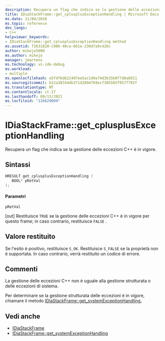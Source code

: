 ```yaml
---
description: Recupera un flag che indica se la gestione delle eccezioni C++ è in vigore.
title: IDiaStackFrame::get_cplusplusExceptionHandling | Microsoft Docs
ms.date: 11/04/2016
ms.topic: reference
dev_langs:
- C++
helpviewer_keywords:
- IDiaStackFrame::get_cplusplusExceptionHandling method
ms.assetid: f2631820-c986-40ca-b61e-230d7a9c426c
author: mikejo5000
ms.author: mikejo
manager: jmartens
ms.technology: vs-ide-debug
ms.workload:
- multiple
ms.openlocfilehash: e5f4f6d622497ee5ac149a74d3b35b0f7d0a6911
ms.sourcegitcommit: b12a38744db371d2894769ecf305585f9577792f
ms.translationtype: MT
ms.contentlocale: it-IT
ms.lasthandoff: 09/13/2021
ms.locfileid: "126629009"
---
```

# <a name="idiastackframeget_cplusplusexceptionhandling"></a>IDiaStackFrame::get_cplusplusExceptionHandling
Recupera un flag che indica se la gestione delle eccezioni C++ è in vigore.

## <a name="syntax"></a>Sintassi

```C++
HRESULT get_cplusplusExceptionHandling ( 
   BOOL* pRetVal
);
```

#### <a name="parameters"></a>Parametri
 `pRetVal`

[out] Restituisce `TRUE` se la gestione delle eccezioni C++ è in vigore per questo frame; in caso contrario, restituisce `FALSE` .

## <a name="return-value"></a>Valore restituito
 Se l'esito è positivo, restituisce `S_OK`. Restituisce `S_FALSE` se la proprietà non è supportata. In caso contrario, verrà restituito un codice di errore.

## <a name="remarks"></a>Commenti
 La gestione delle eccezioni C++ non è uguale alla gestione strutturata o delle eccezioni di sistema.

 Per determinare se la gestione strutturata delle eccezioni è in vigore, chiamare il metodo [IDiaStackFrame::get_systemExceptionHandling.](../../debugger/debug-interface-access/idiastackframe-get-systemexceptionhandling.md)

## <a name="see-also"></a>Vedi anche
- [IDiaStackFrame](../../debugger/debug-interface-access/idiastackframe.md)
- [IDiaStackFrame::get_systemExceptionHandling](../../debugger/debug-interface-access/idiastackframe-get-systemexceptionhandling.md)
